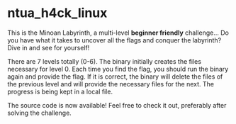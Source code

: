 # ntua_h4ck_linux
This is the Minoan Labyrinth, a multi-level **beginner friendly** challenge...
Do you have what it takes to uncover all the flags and conquer the labyrinth? Dive in and see for yourself!

There are 7 levels totally (0-6). The binary initially creates the files necessary for level 0. Each time you find the flag, you should run the binary again and provide the flag. If it is correct, the binary will delete the files of the previous level and will provide the necessary files for the next. The progress is being kept in a local file.

The source code is now available! Feel free to check it out, preferably after solving the challenge.
